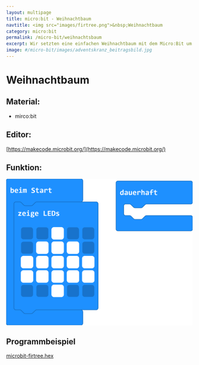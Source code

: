 ```yaml
---
layout: multipage
title: micro:bit - Weihnachtbaum
navtitle: <img src="images/firtree.png">&nbsp;Weihnachtbaum
category: micro:bit
permalink: /micro-bit/weihnachtsbaum
excerpt: Wir setzten eine einfachen Weihnachtbaum mit dem Micro:Bit um.
image: #/micro-bit/images/adventskranz_beitragsbild.jpg
---
```


# Weihnachtbaum

<!-- ![](images/adventskranz_beitragsbild.jpg) -->

## Material:

+ mirco:bit

## Editor:

[https://makecode.microbit.org/](https://makecode.microbit.org/)

## Funktion:
<!--Anleitung -->

![](images/microbit-Screenshot-firtree.png)

## Programmbeispiel
[microbit-firtree.hex](appendix/microbit-firtree.hex)
